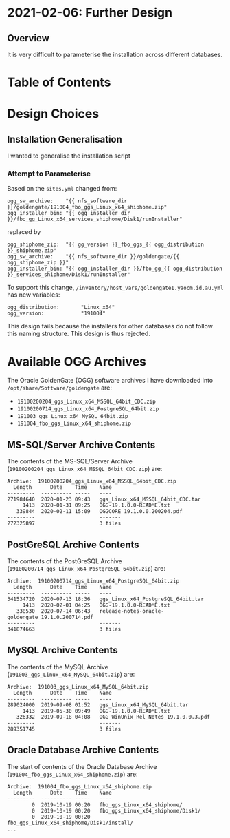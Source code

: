 # 2021-02-06: Further Design

## Overview

It is very difficult to parameterise the installation across different databases.

# Table of Contents

# Design Choices

## Installation Generalisation

I wanted to generalise the installation script 

### Attempt to Parameterise

Based on the `sites.yml` changed from:

```
ogg_sw_archive:    "{{ nfs_software_dir }}/goldengate/191004_fbo_ggs_Linux_x64_shiphome.zip"
ogg_installer_bin: "{{ ogg_installer_dir }}/fbo_gg_Linux_x64_services_shiphome/Disk1/runInstaller"
```
replaced by
```
ogg_shiphome_zip:  "{{ gg_version }}_fbo_ggs_{{ ogg_distribution }}_shiphome.zip"
ogg_sw_archive:    "{{ nfs_software_dir }}/goldengate/{{ ogg_shiphome_zip }}"
ogg_installer_bin: "{{ ogg_installer_dir }}/fbo_gg_{{ ogg_distribution }}_services_shiphome/Disk1/runInstaller"
```

To support this change, `/inventory/host_vars/goldengate1.yaocm.id.au.yml` has
new variables:
```
ogg_distribution:       "Linux_x64"
ogg_version:            "191004"
```

This design fails because the installers for other databases do not follow this
naming structure. This design is thus rejected.

# Available OGG Archives

The Oracle GoldenGate (OGG) software archives I have downloaded into
`/opt/share/Software/goldengate` are:

- `19100200204_ggs_Linux_x64_MSSQL_64bit_CDC.zip`
- `19100200714_ggs_Linux_x64_PostgreSQL_64bit.zip`
- `191003_ggs_Linux_x64_MySQL_64bit.zip`
- `191004_fbo_ggs_Linux_x64_shiphome.zip`

## MS-SQL/Server Archive Contents

The contents of the MS-SQL/Server Archive
(`19100200204_ggs_Linux_x64_MSSQL_64bit_CDC.zip`)
are:
```
Archive:  19100200204_ggs_Linux_x64_MSSQL_64bit_CDC.zip
  Length      Date    Time    Name
---------  ---------- -----   ----
271984640  2020-01-23 09:43   ggs_Linux_x64_MSSQL_64bit_CDC.tar
     1413  2020-01-31 09:25   OGG-19.1.0.0-README.txt
   339844  2020-02-11 15:09   OGGCORE 19.1.0.0.200204.pdf
---------                     -------
272325897                     3 files
```

## PostGreSQL Archive Contents

The contents of the PostGreSQL Archive
(`19100200714_ggs_Linux_x64_PostgreSQL_64bit.zip`)
are:
```
Archive:  19100200714_ggs_Linux_x64_PostgreSQL_64bit.zip
  Length      Date    Time    Name
---------  ---------- -----   ----
341534720  2020-07-13 18:36   ggs_Linux_x64_PostgreSQL_64bit.tar
     1413  2020-02-01 04:25   OGG-19.1.0.0-README.txt
   338530  2020-07-14 06:43   release-notes-oracle-goldengate_19.1.0.200714.pdf
---------                     -------
341874663                     3 files
```

## MySQL Archive Contents

The contents of the MySQL Archive (`191003_ggs_Linux_x64_MySQL_64bit.zip`) are:
```
Archive:  191003_ggs_Linux_x64_MySQL_64bit.zip
  Length      Date    Time    Name
---------  ---------- -----   ----
289024000  2019-09-08 01:52   ggs_Linux_x64_MySQL_64bit.tar
     1413  2019-05-30 09:49   OGG-19.1.0.0-README.txt
   326332  2019-09-18 04:08   OGG_WinUnix_Rel_Notes_19.1.0.0.3.pdf
---------                     -------
289351745                     3 files
```

## Oracle Database Archive Contents

The start of contents of the Oracle Database Archive
(`191004_fbo_ggs_Linux_x64_shiphome.zip`) are:
```
Archive:  191004_fbo_ggs_Linux_x64_shiphome.zip
  Length      Date    Time    Name
---------  ---------- -----   ----
        0  2019-10-19 00:20   fbo_ggs_Linux_x64_shiphome/
        0  2019-10-19 00:20   fbo_ggs_Linux_x64_shiphome/Disk1/
        0  2019-10-19 00:20   fbo_ggs_Linux_x64_shiphome/Disk1/install/
...
```

